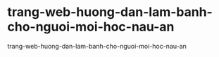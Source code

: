 # trang-web-huong-dan-lam-banh-cho-nguoi-moi-hoc-nau-an
trang-web-huong-dan-lam-banh-cho-nguoi-moi-hoc-nau-an
